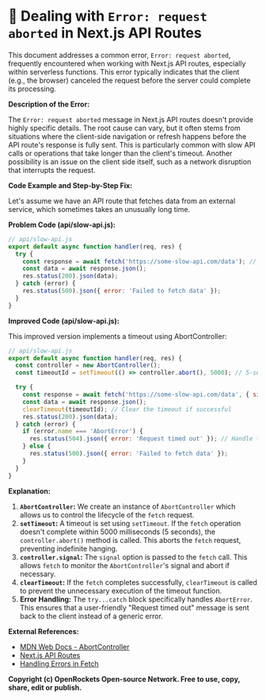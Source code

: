 # 🐞 Dealing with `Error: request aborted` in Next.js API Routes


This document addresses a common error, `Error: request aborted`, frequently encountered when working with Next.js API routes, especially within serverless functions.  This error typically indicates that the client (e.g., the browser) canceled the request before the server could complete its processing.

**Description of the Error:**

The `Error: request aborted` message in Next.js API routes doesn't provide highly specific details.  The root cause can vary, but it often stems from situations where the client-side navigation or refresh happens before the API route's response is fully sent. This is particularly common with slow API calls or operations that take longer than the client's timeout. Another possibility is an issue on the client side itself, such as a network disruption that interrupts the request.

**Code Example and Step-by-Step Fix:**

Let's assume we have an API route that fetches data from an external service, which sometimes takes an unusually long time.

**Problem Code (api/slow-api.js):**

```javascript
// api/slow-api.js
export default async function handler(req, res) {
  try {
    const response = await fetch('https://some-slow-api.com/data'); // Simulate a slow API
    const data = await response.json();
    res.status(200).json(data);
  } catch (error) {
    res.status(500).json({ error: 'Failed to fetch data' });
  }
}
```

**Improved Code (api/slow-api.js):**

This improved version implements a timeout using AbortController:

```javascript
// api/slow-api.js
export default async function handler(req, res) {
  const controller = new AbortController();
  const timeoutId = setTimeout(() => controller.abort(), 5000); // 5-second timeout

  try {
    const response = await fetch('https://some-slow-api.com/data', { signal: controller.signal });
    const data = await response.json();
    clearTimeout(timeoutId); // Clear the timeout if successful
    res.status(200).json(data);
  } catch (error) {
    if (error.name === 'AbortError') {
      res.status(504).json({ error: 'Request timed out' }); // Handle timeout specifically
    } else {
      res.status(500).json({ error: 'Failed to fetch data' });
    }
  }
}
```


**Explanation:**

1. **`AbortController`:** We create an instance of `AbortController` which allows us to control the lifecycle of the `fetch` request.
2. **`setTimeout`:** A timeout is set using `setTimeout`.  If the `fetch` operation doesn't complete within 5000 milliseconds (5 seconds), the `controller.abort()` method is called. This aborts the `fetch` request, preventing indefinite hanging.
3. **`controller.signal`:** The `signal` option is passed to the `fetch` call. This allows `fetch` to monitor the `AbortController`'s signal and abort if necessary.
4. **`clearTimeout`:**  If the `fetch` completes successfully, `clearTimeout` is called to prevent the unnecessary execution of the timeout function.
5. **Error Handling:** The `try...catch` block specifically handles `AbortError`. This ensures that a user-friendly "Request timed out" message is sent back to the client instead of a generic error.


**External References:**

* [MDN Web Docs - AbortController](https://developer.mozilla.org/en-US/docs/Web/API/AbortController)
* [Next.js API Routes](https://nextjs.org/docs/api-routes/introduction)
* [Handling Errors in Fetch](https://developer.mozilla.org/en-US/docs/Web/API/Fetch_API/Using_Fetch#handling_errors)


**Copyright (c) OpenRockets Open-source Network. Free to use, copy, share, edit or publish.**

